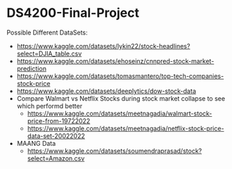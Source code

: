# DS4200-Final-Project

Possible Different DataSets:
- https://www.kaggle.com/datasets/lykin22/stock-headlines?select=DJIA_table.csv
- https://www.kaggle.com/datasets/ehoseinz/cnnpred-stock-market-prediction
- https://www.kaggle.com/datasets/tomasmantero/top-tech-companies-stock-price
- https://www.kaggle.com/datasets/deeplytics/dow-stock-data
- Compare Walmart vs Netflix Stocks during stock market collapse to see which performd better
    - https://www.kaggle.com/datasets/meetnagadia/walmart-stock-price-from-19722022
    - https://www.kaggle.com/datasets/meetnagadia/netflix-stock-price-data-set-20022022
- MAANG Data
    - https://www.kaggle.com/datasets/soumendraprasad/stock?select=Amazon.csv
    